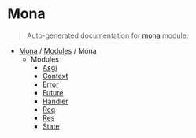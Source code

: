 # Mona

> Auto-generated documentation for [mona](https://github.com/katunilya/mona/blob/2-provide-multiple-examples-of-using-library/mona/__init__.py) module.

- [Mona](../README.md#mona) / [Modules](../MODULES.md#mona-modules) / Mona
    - Modules
        - [Asgi](asgi.md#asgi)
        - [Context](context.md#context)
        - [Error](error.md#error)
        - [Future](future.md#future)
        - [Handler](handler.md#handler)
        - [Req](req/index.md#req)
        - [Res](res/index.md#res)
        - [State](state.md#state)
